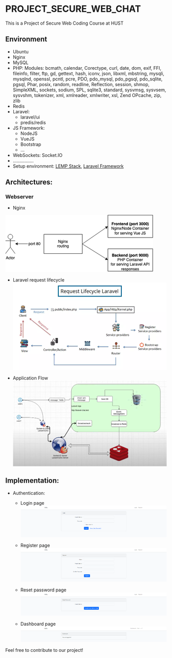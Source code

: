 # PROJECT_SECURE_WEB_CHAT
This is a Project of Secure Web Coding Course at HUST

## Environment
* Ubuntu
* Nginx
* MySQL
* PHP:
    Modules: bcmath, calendar, Corectype, curl, date, dom, exif, FFI, fileinfo, filter, ftp, gd, gettext, hash, iconv, json, libxml, mbstring, mysqli, mysqlnd, openssl, pcntl, pcre, PDO, pdo_mysql, pdo_pgsql, pdo_sqlite, pgsql, Phar, posix, random, readline, Reflection, session, shmop, SimpleXML, sockets, sodium, SPL, sqlite3, standard, sysvmsg, sysvsem,  sysvshm, tokenizer, xml, xmlreader, xmlwriter, xsl, Zend OPcache, zip, zlib
* Redis
* Laravel:
    * laravel/ui
    * predis/redis
* JS Framework:
    * NodeJS
    * VueJS
    * Bootstrap
    * ...
* WebSockets: Socket.IO
* ................
* Setup environment: [LEMP Stack](https://www.digitalocean.com/community/tutorials/how-to-install-linux-nginx-mysql-php-lemp-stack-on-ubuntu-20-04), [Laravel Framework](https://laravel.com/docs/11.x/deployment)


## Architectures:
### Webserver
* Nginx

![Source: dev.to/programmingdecoded](./Assets/NginxProxy.png)

* Laravel request lifecycle
![](./Assets/Laravel.png)


* Application Flow
![Source: github.com/nguyentranchung](./Assets/AppFlow.png)

## Implementation:
* Authentication:
    * Login page
![Login page](./Assets/Login.png)

    * Register page
![Register page](./Assets/Register.png)

    * Reset password page
![ResetPassword page](./Assets/ResetPassword.png)

    * Dashboard page
![Dashboard page](./Assets/Dashboard.png)


Feel free to contribute to our project!


